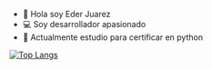 - 👋 Hola soy Eder Juarez
- 💻 Soy desarrollador apasionado
- 🌱 Actualmente estudio para certificar en python

[![Top Langs](https://github-readme-stats.vercel.app/api/top-langs/?username=ederjuarez)](https://github.com/anuraghazra/github-readme-stats)

<!---
ederjuarez/ederjuarez is a ✨ special ✨ repository because its `README.md` (this file) appears on your GitHub profile.
You can click the Preview link to take a look at your changes.
--->
